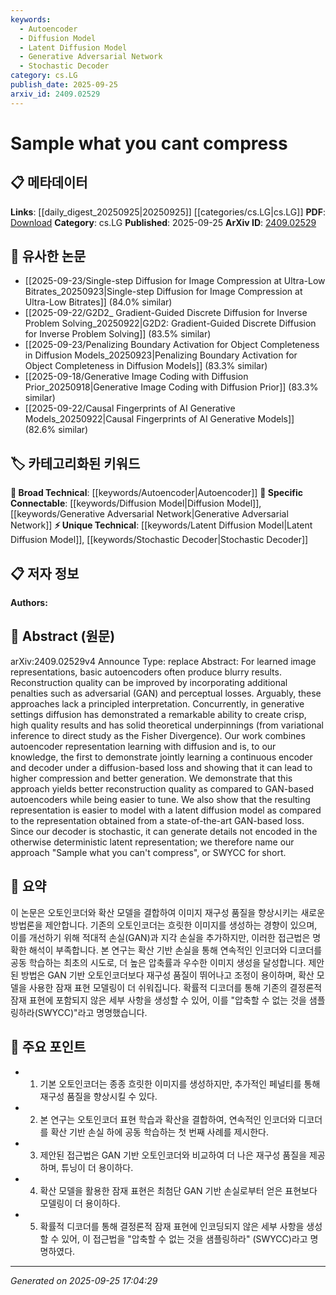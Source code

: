 ```yaml
---
keywords:
  - Autoencoder
  - Diffusion Model
  - Latent Diffusion Model
  - Generative Adversarial Network
  - Stochastic Decoder
category: cs.LG
publish_date: 2025-09-25
arxiv_id: 2409.02529
---
```


<!-- KEYWORD_LINKING_METADATA:
{
  "processed_timestamp": "2025-09-25T17:04:29.816178",
  "vocabulary_version": "1.0",
  "selected_keywords": [
    "Autoencoder",
    "Diffusion Model",
    "Latent Diffusion Model",
    "Generative Adversarial Network",
    "Stochastic Decoder"
  ],
  "rejected_keywords": [],
  "similarity_scores": {
    "Autoencoder": 0.72,
    "Diffusion Model": 0.88,
    "Latent Diffusion Model": 0.8,
    "Generative Adversarial Network": 0.75,
    "Stochastic Decoder": 0.7
  },
  "extraction_method": "AI_prompt_based",
  "budget_applied": true,
  "candidates_json": {
    "candidates": [
      {
        "surface": "autoencoder",
        "canonical": "Autoencoder",
        "aliases": [
          "AE"
        ],
        "category": "broad_technical",
        "rationale": "Autoencoders are fundamental in representation learning and relate to the paper's focus on improving image reconstruction.",
        "novelty_score": 0.45,
        "connectivity_score": 0.78,
        "specificity_score": 0.65,
        "link_intent_score": 0.72
      },
      {
        "surface": "diffusion-based loss",
        "canonical": "Diffusion Model",
        "aliases": [
          "Diffusion-based Loss",
          "Diffusion Process"
        ],
        "category": "specific_connectable",
        "rationale": "Diffusion models are central to the paper's methodology, offering a new approach to image generation and compression.",
        "novelty_score": 0.7,
        "connectivity_score": 0.85,
        "specificity_score": 0.8,
        "link_intent_score": 0.88
      },
      {
        "surface": "latent diffusion model",
        "canonical": "Latent Diffusion Model",
        "aliases": [
          "LDM"
        ],
        "category": "unique_technical",
        "rationale": "The latent diffusion model is a novel concept introduced in the paper, crucial for understanding the proposed method.",
        "novelty_score": 0.75,
        "connectivity_score": 0.65,
        "specificity_score": 0.85,
        "link_intent_score": 0.8
      },
      {
        "surface": "GAN-based autoencoders",
        "canonical": "Generative Adversarial Network",
        "aliases": [
          "GAN",
          "GAN-based Autoencoder"
        ],
        "category": "specific_connectable",
        "rationale": "GANs are compared against the proposed method, highlighting differences in reconstruction quality and tuning ease.",
        "novelty_score": 0.5,
        "connectivity_score": 0.82,
        "specificity_score": 0.7,
        "link_intent_score": 0.75
      },
      {
        "surface": "stochastic decoder",
        "canonical": "Stochastic Decoder",
        "aliases": [
          "Randomized Decoder"
        ],
        "category": "unique_technical",
        "rationale": "The stochastic decoder is a unique feature of the proposed method, enabling generation of unencoded details.",
        "novelty_score": 0.68,
        "connectivity_score": 0.6,
        "specificity_score": 0.78,
        "link_intent_score": 0.7
      }
    ],
    "ban_list_suggestions": [
      "blurry results",
      "reconstruction quality",
      "additional penalties"
    ]
  },
  "decisions": [
    {
      "candidate_surface": "autoencoder",
      "resolved_canonical": "Autoencoder",
      "decision": "linked",
      "scores": {
        "novelty": 0.45,
        "connectivity": 0.78,
        "specificity": 0.65,
        "link_intent": 0.72
      }
    },
    {
      "candidate_surface": "diffusion-based loss",
      "resolved_canonical": "Diffusion Model",
      "decision": "linked",
      "scores": {
        "novelty": 0.7,
        "connectivity": 0.85,
        "specificity": 0.8,
        "link_intent": 0.88
      }
    },
    {
      "candidate_surface": "latent diffusion model",
      "resolved_canonical": "Latent Diffusion Model",
      "decision": "linked",
      "scores": {
        "novelty": 0.75,
        "connectivity": 0.65,
        "specificity": 0.85,
        "link_intent": 0.8
      }
    },
    {
      "candidate_surface": "GAN-based autoencoders",
      "resolved_canonical": "Generative Adversarial Network",
      "decision": "linked",
      "scores": {
        "novelty": 0.5,
        "connectivity": 0.82,
        "specificity": 0.7,
        "link_intent": 0.75
      }
    },
    {
      "candidate_surface": "stochastic decoder",
      "resolved_canonical": "Stochastic Decoder",
      "decision": "linked",
      "scores": {
        "novelty": 0.68,
        "connectivity": 0.6,
        "specificity": 0.78,
        "link_intent": 0.7
      }
    }
  ]
}
-->

# Sample what you cant compress

## 📋 메타데이터

**Links**: [[daily_digest_20250925|20250925]] [[categories/cs.LG|cs.LG]]
**PDF**: [Download](https://arxiv.org/pdf/2409.02529.pdf)
**Category**: cs.LG
**Published**: 2025-09-25
**ArXiv ID**: [2409.02529](https://arxiv.org/abs/2409.02529)

## 🔗 유사한 논문
- [[2025-09-23/Single-step Diffusion for Image Compression at Ultra-Low Bitrates_20250923|Single-step Diffusion for Image Compression at Ultra-Low Bitrates]] (84.0% similar)
- [[2025-09-22/G2D2_ Gradient-Guided Discrete Diffusion for Inverse Problem Solving_20250922|G2D2: Gradient-Guided Discrete Diffusion for Inverse Problem Solving]] (83.5% similar)
- [[2025-09-23/Penalizing Boundary Activation for Object Completeness in Diffusion Models_20250923|Penalizing Boundary Activation for Object Completeness in Diffusion Models]] (83.3% similar)
- [[2025-09-18/Generative Image Coding with Diffusion Prior_20250918|Generative Image Coding with Diffusion Prior]] (83.3% similar)
- [[2025-09-22/Causal Fingerprints of AI Generative Models_20250922|Causal Fingerprints of AI Generative Models]] (82.6% similar)

## 🏷️ 카테고리화된 키워드
**🧠 Broad Technical**: [[keywords/Autoencoder|Autoencoder]]
**🔗 Specific Connectable**: [[keywords/Diffusion Model|Diffusion Model]], [[keywords/Generative Adversarial Network|Generative Adversarial Network]]
**⚡ Unique Technical**: [[keywords/Latent Diffusion Model|Latent Diffusion Model]], [[keywords/Stochastic Decoder|Stochastic Decoder]]

## 📋 저자 정보

**Authors:** 

## 📄 Abstract (원문)

arXiv:2409.02529v4 Announce Type: replace 
Abstract: For learned image representations, basic autoencoders often produce blurry results. Reconstruction quality can be improved by incorporating additional penalties such as adversarial (GAN) and perceptual losses. Arguably, these approaches lack a principled interpretation. Concurrently, in generative settings diffusion has demonstrated a remarkable ability to create crisp, high quality results and has solid theoretical underpinnings (from variational inference to direct study as the Fisher Divergence). Our work combines autoencoder representation learning with diffusion and is, to our knowledge, the first to demonstrate jointly learning a continuous encoder and decoder under a diffusion-based loss and showing that it can lead to higher compression and better generation. We demonstrate that this approach yields better reconstruction quality as compared to GAN-based autoencoders while being easier to tune. We also show that the resulting representation is easier to model with a latent diffusion model as compared to the representation obtained from a state-of-the-art GAN-based loss. Since our decoder is stochastic, it can generate details not encoded in the otherwise deterministic latent representation; we therefore name our approach "Sample what you can't compress", or SWYCC for short.

## 📝 요약

이 논문은 오토인코더와 확산 모델을 결합하여 이미지 재구성 품질을 향상시키는 새로운 방법론을 제안합니다. 기존의 오토인코더는 흐릿한 이미지를 생성하는 경향이 있으며, 이를 개선하기 위해 적대적 손실(GAN)과 지각 손실을 추가하지만, 이러한 접근법은 명확한 해석이 부족합니다. 본 연구는 확산 기반 손실을 통해 연속적인 인코더와 디코더를 공동 학습하는 최초의 시도로, 더 높은 압축률과 우수한 이미지 생성을 달성합니다. 제안된 방법은 GAN 기반 오토인코더보다 재구성 품질이 뛰어나고 조정이 용이하며, 확산 모델을 사용한 잠재 표현 모델링이 더 쉬워집니다. 확률적 디코더를 통해 기존의 결정론적 잠재 표현에 포함되지 않은 세부 사항을 생성할 수 있어, 이를 "압축할 수 없는 것을 샘플링하라(SWYCC)"라고 명명했습니다.

## 🎯 주요 포인트

- 1. 기본 오토인코더는 종종 흐릿한 이미지를 생성하지만, 추가적인 페널티를 통해 재구성 품질을 향상시킬 수 있다.
- 2. 본 연구는 오토인코더 표현 학습과 확산을 결합하여, 연속적인 인코더와 디코더를 확산 기반 손실 하에 공동 학습하는 첫 번째 사례를 제시한다.
- 3. 제안된 접근법은 GAN 기반 오토인코더와 비교하여 더 나은 재구성 품질을 제공하며, 튜닝이 더 용이하다.
- 4. 확산 모델을 활용한 잠재 표현은 최첨단 GAN 기반 손실로부터 얻은 표현보다 모델링이 더 용이하다.
- 5. 확률적 디코더를 통해 결정론적 잠재 표현에 인코딩되지 않은 세부 사항을 생성할 수 있어, 이 접근법을 "압축할 수 없는 것을 샘플링하라" (SWYCC)라고 명명하였다.


---

*Generated on 2025-09-25 17:04:29*